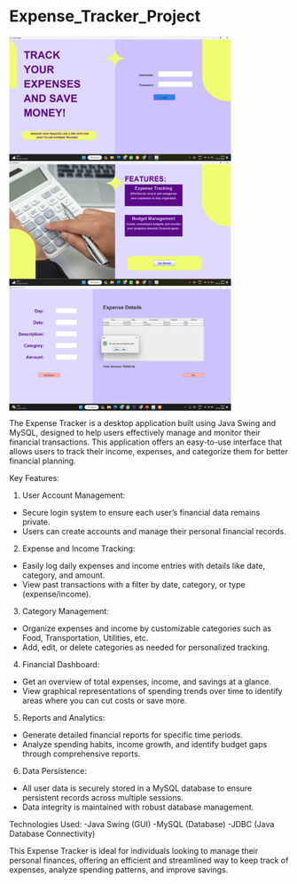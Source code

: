 # Expense_Tracker_Project
<img align="center" alt="coding" width="400" src="homepage.png">
<img align="center" alt="coding" width="400" src="featurespage.png">
<img align="center" alt="coding" width="400" src="addexpensepage.png">

The Expense Tracker is a desktop application built using Java Swing and MySQL, designed to help users effectively manage and monitor their financial transactions. This application offers an easy-to-use interface that allows users to track their income, expenses, and categorize them for better financial planning.

Key Features:
1. User Account Management:
- Secure login system to ensure each user’s financial data remains private.
- Users can create accounts and manage their personal financial records.
  
2. Expense and Income Tracking:
- Easily log daily expenses and income entries with details like date, category, and amount.
- View past transactions with a filter by date, category, or type (expense/income).

3. Category Management:
- Organize expenses and income by customizable categories such as Food, Transportation, Utilities, etc.
- Add, edit, or delete categories as needed for personalized tracking.

4. Financial Dashboard:
- Get an overview of total expenses, income, and savings at a glance.
- View graphical representations of spending trends over time to identify areas where you can cut costs or save more.
  
5. Reports and Analytics:
- Generate detailed financial reports for specific time periods.
- Analyze spending habits, income growth, and identify budget gaps through comprehensive reports.
  
6. Data Persistence:
- All user data is securely stored in a MySQL database to ensure persistent records across multiple sessions.
- Data integrity is maintained with robust database management.

Technologies Used:
-Java Swing (GUI)
-MySQL (Database)
-JDBC (Java Database Connectivity)

This Expense Tracker is ideal for individuals looking to manage their personal finances, offering an efficient and streamlined way to keep track of expenses, analyze spending patterns, and improve savings.

